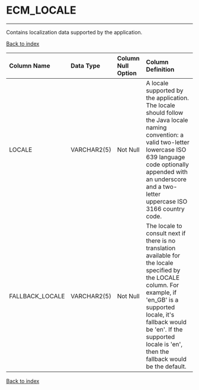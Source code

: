 # ECM_LOCALE

---

Contains localization data supported by the application.

[Back to index](./index.md)

| Column Name     | Data Type   | Column Null Option   | Column Definition                                                                                                                                                                                                                                                   |
|:----------------|:------------|:---------------------|:--------------------------------------------------------------------------------------------------------------------------------------------------------------------------------------------------------------------------------------------------------------------|
| LOCALE          | VARCHAR2(5) | Not Null             | A locale supported by the application. The locale should follow the Java locale naming convention: a valid two-letter lowercase ISO 639 language code optionally appended with an underscore and a two-letter uppercase ISO 3166 country code.                      |
| FALLBACK_LOCALE | VARCHAR2(5) | Not Null             | The locale to consult next if there is no translation available for the locale specified by the LOCALE column. For example, if 'en_GB' is a supported locale, it's fallback would be 'en'. If the supported locale is 'en', then the fallback would be the default. |

[Back to index](./index.md)
